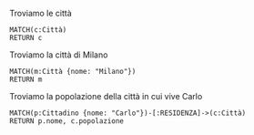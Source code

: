 Troviamo le città
    
    MATCH(c:Città)
    RETURN c

Troviamo la città di
Milano

    MATCH(m:Città {nome: "Milano"})
    RETURN m

Troviamo la popolazione della città
in cui vive Carlo

    MATCH(p:Cittadino {nome: "Carlo"})-[:RESIDENZA]->(c:Città)
    RETURN p.nome, c.popolazione